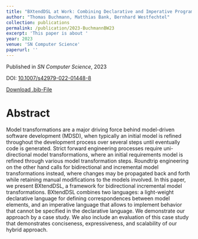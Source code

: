 ```yaml
---
title: "BXtendDSL at Work: Combining Declarative and Imperative Programming of Bidirectional Model Transformations"
author: "Thomas Buchmann, Matthias Bank, Bernhard Westfechtel"
collection: publications
permalink: /publication/2023-BuchmannBW23
excerpt: 'This paper is about '
year: 2023
venue: 'SN Computer Science'
paperurl: ''
---
```


Published in *SN Computer Science*, 2023

DOI: [10.1007/s42979-022-01448-8](https://doi.org/10.1007/s42979-022-01448-8)

[Download .bib-File](https://tbuchmann.github.io/files/BuchmannBW23.bib)

Abstract
=====

Model transformations are a major driving force behind model-driven software development (MDSD), when typically an initial model is refined throughout the development process over several steps until eventually code is generated. Strict forward engineering processes require uni-directional model transformations, where an initial requirements model is refined through various model transformation steps. Roundtrip engineering on the other hand calls for bidirectional and incremental model transformations instead, where changes may be propagated back and forth while retaining manual modifications to the models involved. In this paper, we present BXtendDSL, a framework for bidirectional incremental model transformations. BXtendDSL combines two languages: a light-weight declarative language for defining correspondences between model elements, and an imperative language that allows to implement behavior that cannot be specified in the declarative language. We demonstrate our approach by a case study. We also include an evaluation of this case study that demonstrates conciseness, expressiveness, and scalability of our hybrid approach.